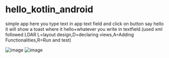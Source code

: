# hello_kotlin_android
simple app here you type text in app text field and click on button say hello it will show a toast where it hello+whatever you write in textfield.(used xml followed LDAR L=layout design,D=declaring views,A=Adding Functionalities,R=Run and test)

![image](https://github.com/user-attachments/assets/3c7c3b20-0326-48fb-ae7a-91dbed73e4dd)
![image](https://github.com/user-attachments/assets/5ba39e44-bed1-480f-92f7-57345e85d16e)

